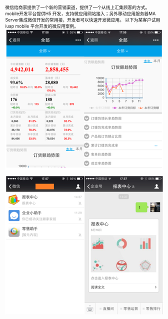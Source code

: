 微信给商家提供了一个新的营销渠道，提供了一个从线上汇集顾客的方式。mobile开发平台提供H5 开发，支持微应用网站接入；另外移动应用服务器MA Server集成微信开发的常用接，开发者可以快速开发微应用。
以下为某客户试用iuap mobile 平台开发的微应用案例。
![](40.png)

![](43.png)